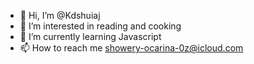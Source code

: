 - 👋 Hi, I’m @Kdshuiaj
- 👀 I’m interested in reading and cooking
- 🌱 I’m currently learning Javascript
- 📫 How to reach me showery-ocarina-0z@icloud.com


<!---
Kdshuiaj/Kdshuiaj is a ✨ special ✨ repository because its `README.md` (this file) appears on your GitHub profile.
You can click the Preview link to take a look at your changes.
--->
